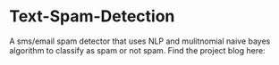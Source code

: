 # Text-Spam-Detection

A sms/email spam detector that uses NLP and mulitnomial naive bayes algorithm to classify as spam or not spam.
Find the project blog here: 
